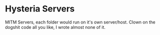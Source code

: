 # Hysteria Servers
MITM Servers, each folder would run on it's own server/host. Clown on the dogshit code all you like, I wrote almost none of it.